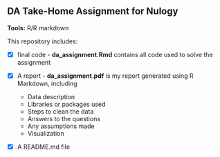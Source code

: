 ## DA Take-Home Assignment for Nulogy <br />
**Tools:** R/R markdown 

This repository includes: <br />
- [x] final code - **da_assignment.Rmd** contains all code used to solve the assignment <br />
- [x] A report - **da_assignment.pdf** is my report generated using R Markdown, including <br />
  * Data description
  * Libraries or packages used
  * Steps to clean the data
  * Answers to the questions
  * Any assumptions made
  * Visualization
  
- [x] A README.md file
